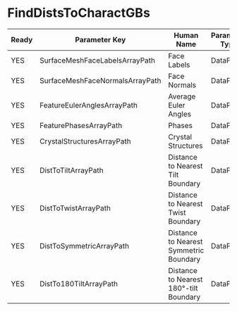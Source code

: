 # FindDistsToCharactGBs #

| Ready | Parameter Key | Human Name | Parameter Type | Parameter Class |
|-------|---------------|------------|-----------------|----------------|
| YES | SurfaceMeshFaceLabelsArrayPath | Face Labels | DataPath | ArraySelectionParameter |
| YES | SurfaceMeshFaceNormalsArrayPath | Face Normals | DataPath | ArraySelectionParameter |
| YES | FeatureEulerAnglesArrayPath | Average Euler Angles | DataPath | ArraySelectionParameter |
| YES | FeaturePhasesArrayPath | Phases | DataPath | ArraySelectionParameter |
| YES | CrystalStructuresArrayPath | Crystal Structures | DataPath | ArraySelectionParameter |
| YES | DistToTiltArrayPath | Distance to Nearest Tilt Boundary | DataPath | ArrayCreationParameter |
| YES | DistToTwistArrayPath | Distance to Nearest Twist Boundary | DataPath | ArrayCreationParameter |
| YES | DistToSymmetricArrayPath | Distance to Nearest Symmetric Boundary | DataPath | ArrayCreationParameter |
| YES | DistTo180TiltArrayPath | Distance to Nearest 180°-tilt  Boundary | DataPath | ArrayCreationParameter |
